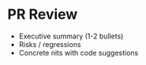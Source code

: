 # PR Review
- Executive summary (1-2 bullets)
- Risks / regressions
- Concrete nits with code suggestions
